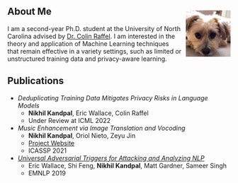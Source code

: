## About Me <img src="assets/Kody Test.jpg" style="float:right; max-width:20%; padding-left:2%; padding-top:2%">

I am a second-year Ph.D. student at the University of North Carolina advised by [Dr. Colin Raffel](https://colinraffel.com/).  I am interested in the theory and application of Machine Learning techniques that remain effective in a variety settings, such as limited or unstructured training data and privacy-aware learning.

## Publications
* *Deduplicating Training Data Mitigates Privacy Risks in Language Models*
    * **Nikhil Kandpal**, Eric Wallace, Colin Raffel
    * Under Review at ICML 2022
* *Music Enhancement via Image Translation and Vocoding* 
    * **Nikhil Kandpal**, Oriol Nieto, Zeyu Jin
    * [Project Website](music-enhancement.md)
    * ICASSP 2021
* [*Universal Adversarial Triggers for Attacking and Analyzing NLP*](https://arxiv.org/abs/1908.07125)
    * Eric Wallace, Shi Feng, **Nikhil Kandpal**, Matt Gardner, Sameer Singh
    * EMNLP 2019


